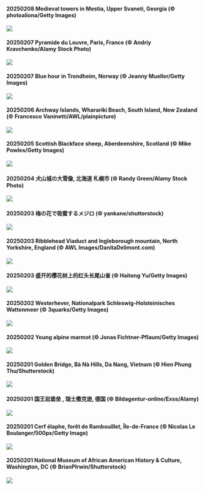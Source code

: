 #### 20250208 Medieval towers in Mestia, Upper Svaneti, Georgia (© photoaliona/Getty Images)

![](20250208_SnowySvaneti_1920x1080.jpg)

#### 20250207 Pyramide du Louvre, Paris, France (© Andriy Kravchenko/Alamy Stock Photo)

![](20250207_LouvreRainyDay_1920x1080.jpg)

#### 20250207 Blue hour in Trondheim, Norway (© Jeanny Mueller/Getty Images)

![](20250207_BlueNorway_1920x1080.jpg)

#### 20250206 Archway Islands, Wharariki Beach, South Island, New Zealand (© Francesco Vaninetti/AWL/plainpicture)

![](20250206_WhararikiBeach_1920x1080.jpg)

#### 20250205 Scottish Blackface sheep, Aberdeenshire, Scotland  (© Mike Powles/Getty Images)

![](20250205_ScottishSheep_1920x1080.jpg)

#### 20250204 犬山城の大雪像, 北海道 札幌市 (© Randy Green/Alamy Stock Photo)

![](20250204_YukiMatsuri_1920x1080.jpg)

#### 20250203 梅の花で吸蜜するメジロ (© yankane/shutterstock)

![](20250203_Risshun_1920x1080.jpg)

#### 20250203 Ribblehead Viaduct and Ingleborough mountain, North Yorkshire, England (© AWL Images/DanitaDelimont.com)

![](20250203_RibbleheadViaduct_1920x1080.jpg)

#### 20250203 盛开的樱花树上的红头长尾山雀 (© Haitong Yu/Getty Images)

![](20250203_BeginningofSpring_1920x1080.jpg)

#### 20250202 Westerhever, Nationalpark Schleswig-Holsteinisches Wattenmeer (© 3quarks/Getty Images)

![](20250202_WaddenSeaBiosphereReserve_1920x1080.jpg)

#### 20250202 Young alpine marmot (© Jonas Fichtner-Pflaum/Getty Images)

![](20250202_AustriaMarmot_1920x1080.jpg)

#### 20250201 Golden Bridge, Bà Nà Hills, Da Nang, Vietnam (© Hien Phung Thu/Shutterstock)

![](20250201_GoldenBridge_1920x1080.jpg)

#### 20250201 国王岩堡垒 , 瑞士撒克逊, 德国 (© Bildagentur-online/Exss/Alamy)

![](20250201_FestungKonigsteinElbsandsteingebirge_1920x1080.jpg)

#### 20250201 Cerf élaphe, forêt de Rambouillet,  Île-de-France (© Nicolas Le Boulanger/500px/Getty Image)

![](20250201_DeerForest_1920x1080.jpg)

#### 20250201 National Museum of African American History & Culture, Washington, DC (© BrianPIrwin/Shutterstock)

![](20250201_AfricanMuseumDC_1920x1080.jpg)

